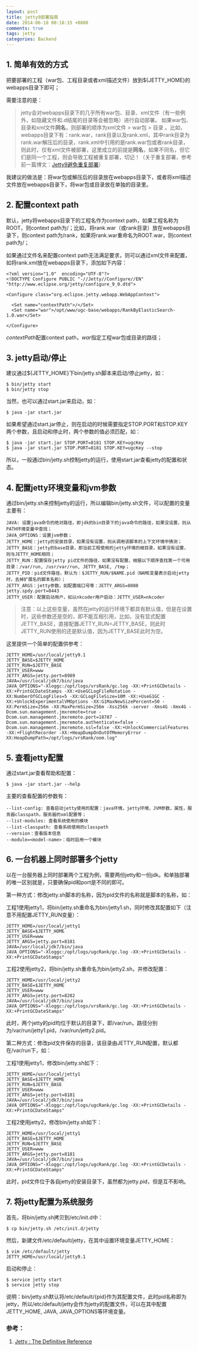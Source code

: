```yaml
---
layout: post
title: jetty9部署指南
date: 2014-06-18 00:18:15 +0800
comments: true
tags: jetty
categories: Backend
---
```


## 1. 简单有效的方式

把要部署的工程（war包、工程目录或者xml描述文件）放到${JETTY_HOME}的webapps目录下即可；

需要注意的是：
> jetty会对webapps目录下的几乎所有war包、目录、xml文件（有一些例外，如隐藏文件和.d结尾的目录等会被忽略）进行自动部署。
> 如果war包、目录和xml文件**同名**，则部署的顺序为xml文件 > war包 > 目录 。比如，webapps目录下有：rank.war，rank目录以及rank.xml，其中rank目录为rank.war解压后的目录，rank.xml中引用的是rank.war包或者rank目录，则此时，仅有xml文件被部署，这里成立的前提是**同名**，如果不同名，但它们是同一个工程，则会导致工程被重复部署，切记！（关于重复部署，参考前一篇博文：[Jetty9避免重复部署](http://nkcoder.github.io/blog/20140522/jetty-avoid-repeat-deploy/)）

我建议的做法是：将war包或解压后的目录放在webapps目录下，或者将xml描述文件放在webapps目录下，将war包或目录放在单独的目录里。

<!-- more -->

## 2. 配置context path

默认，jetty将webapps目录下的工程名作为context path，如果工程名称为ROOT，则context path为/；比如，将rank.war（或rank目录）放在webapps目录下，则context path为/rank，如果将rank.war重命名为ROOT.war，则context path为/；

如果通过文件名来配置context path无法满足要求，则可以通过xml文件来配置，如将rank.xml放在webapps目录下，添加如下内容：

	<?xml version="1.0"  encoding="UTF-8"?>
	<!DOCTYPE Configure PUBLIC "-//Jetty//Configure//EN" "http://www.eclipse.org/jetty/configure_9_0.dtd">

	<Configure class="org.eclipse.jetty.webapp.WebAppContext">

	  <Set name="contextPath">/</Set>
	  <Set name="war">/opt/www/ugc-base/webapps/RankByElasticSearch-1.0.war</Set>

	</Configure>

*contextPath*配置context path，*war*指定工程war包或目录的路径；

## 3. jetty启动/停止

建议通过${JETTY_HOME}下bin/jetty.sh脚本来启动/停止jetty，如：

	$ bin/jetty start
	$ bin/jetty stop

当然，也可以通过start.jar来启动，如：

	$ java -jar start.jar

如果希望通过start.jar停止，则在启动的时候需要指定STOP.PORT和STOP.KEY两个参数，且启动和停止时，两个参数的值必须匹配，如：

	$ java -jar start.jar STOP.PORT=8181 STOP.KEY=ugcKey
	$ java -jar start.jar STOP.PORT=8181 STOP.KEY=ugcKey --stop

所以，一般通过bin/jetty.sh控制jetty的运行，使用start.jar查看jetty的配置和状态。

## 4. 配置jetty环境变量和jvm参数

通过bin/jetty.sh来控制jetty的运行，所以编辑bin/jetty.sh文件，可以配置的变量主要有：

	JAVA: 设置java命令的绝对路径，即jdk的bin目录下的java命令的路径，如果没设置，则从PATH环境变量中查找；
	JAVA_OPTIONS：设置jvm参数；
	JETTY_HOME：jetty的安装目录，如果没有设置，则从调用该脚本的上下文环境中猜测；
	JETTY_BASE：jetty的base目录，即当前工程使用的jetty环境的根目录，如果没有设置，则与JETTY_HOME相同；
	JETTY_RUN：配置保存jetty pid文件的路径，如果没有配置，根据以下顺序查找第一个可用目录：/var/run, /usr/var/run, JETTY_BASE, /tmp；
	JETTY_PID：pid文件路径，默认为：$JETTY_RUN/$NAME.pid（NAME变量表示启动jetty时，去掉扩展名的脚本名称）；
	JETTY_ARGS：jetty参数，如配置端口号等：JETTY_ARGS=8080 jetty.spdy.port=8443
	JETTY_USER：配置启动用户，如以nkcoder用户启动：JETTY_USER=nkcoder

> 注意：以上这些变量，虽然在jetty的运行环境下都具有默认值，但是在设置时，这些参数还是空的，即不能互相引用，比如，没有显式配置JETTY_BASE，直接配置JETTY_RUN=JETTY_BASE，则此时JETTY_RUN使用的还是默认值，因为JETTY_BASE此时为空。

这里提供一个简单的配置供参考：

	JETTY_HOME=/usr/local/jetty9.1
	JETTY_BASE=$JETTY_HOME
	JETTY_RUN=$JETTY_BASE
	JETTY_USER=www
	JETTY_ARGS=jetty.port=8989
	JAVA=/usr/local/jdk7/bin/java
	JAVA_OPTIONS="-Xloggc:/opt/logs/vrsRank/gc.log -XX:+PrintGCDetails -XX:+PrintGCDateStamps -XX:+UseGCLogFileRotation -XX:NumberOfGCLogFiles=5 -XX:GCLogFileSize=10M -XX:+UseG1GC -XX:+UnlockExperimentalVMOptions -XX:G1MaxNewSizePercent=50 -XX:PermSize=256m -XX:MaxPermSize=256m -Xss256k -server -Xms4G -Xmx4G -Dcom.sun.management.jmxremote=true -Dcom.sun.management.jmxremote.port=18787 -Dcom.sun.management.jmxremote.authenticate=false -Dcom.sun.management.jmxremote.ssl=false -XX:+UnlockCommercialFeatures -XX:+FlightRecorder -XX:+HeapDumpOnOutOfMemoryError -XX:HeapDumpPath=/opt/logs/vrsRank/oom.log"

## 5. 查看jetty配置

通过start.jar查看帮助和配置：

	$ java -jar start.jar --help

主要的查看配置的参数有：

	--list-config: 查看启动jetty使用的配置：java环境，jetty环境，JVM参数，属性，服务器classpath，服务器的xml配置等；
	--list-modules: 查看系统使用的模块
	--list-classpath: 查看系统使用的classpath
	--version：查看版本信息
	--module=<model-name>：临时启用一个模块

## 6. 一台机器上同时部署多个jetty

以在一台服务器上同时部署两个工程为例，需要两份jetty和一份jdk。和单独部署的唯一区别就是，只要确保pid和port是不同的即可。

第一种方式：修改jetty.sh脚本的名称，因为pid文件的名称就是脚本的名称，如：

工程1使用jetty1，将bin/jetty.sh重命名为bin/jetty1.sh，同时修改其配置如下（注意不用配置JETTY_RUN变量）：

	JETTY_HOME=/usr/local/jetty1
	JETTY_BASE=$JETTY_HOME
	JETTY_USER=www
	JETTY_ARGS=jetty.port=8181
	JAVA=/usr/local/jdk7/bin/java
	JAVA_OPTIONS="-Xloggc:/opt/logs/ugcRank/gc.log -XX:+PrintGCDetails -XX:+PrintGCDateStamps"

工程2使用jetty2，将bin/jetty.sh重命名为bin/jetty2.sh，并修改配置：

	JETTY_HOME=/usr/local/jetty2
	JETTY_BASE=$JETTY_HOME
	JETTY_USER=www
	JETTY_ARGS=jetty.port=8282
	JAVA=/usr/local/jdk7/bin/java
	JAVA_OPTIONS="-Xloggc:/opt/logs/vrsRank/gc.log -XX:+PrintGCDetails -XX:+PrintGCDateStamps"

此时，两个jetty的pid均位于默认的目录下，即/var/run，路径分别为/var/run/jetty1.pid，/var/run/jetty2.pid。

第二种方式：修改pid文件保存的目录，该目录由JETTY_RUN配置，默认都在/var/run下，如：

工程1使用jetty1，修改bin/jetty.sh如下：

	JETTY_HOME=/usr/local/jetty1
	JETTY_BASE=$JETTY_HOME
	JETTY_RUN=$JETTY_BASE
	JETTY_USER=www
	JETTY_ARGS=jetty.port=8181
	JAVA=/usr/local/jdk7/bin/java
	JAVA_OPTIONS="-Xloggc:/opt/logs/ugcRank/gc.log -XX:+PrintGCDetails -XX:+PrintGCDateStamps"

工程2使用jetty2，修改bin/jetty.sh如下：

	JETTY_HOME=/usr/local/jetty1
	JETTY_BASE=$JETTY_HOME
	JETTY_RUN=$JETTY_BASE
	JETTY_USER=www
	JETTY_ARGS=jetty.port=8181
	JAVA=/usr/local/jdk7/bin/java
	JAVA_OPTIONS="-Xloggc:/opt/logs/ugcRank/gc.log -XX:+PrintGCDetails -XX:+PrintGCDateStamps"

此时，pid文件位于各自jetty的安装目录下，虽然都为jetty.pid，但是互不影响。

## 7. 将jetty配置为系统服务

首先，将bin/jetty.sh拷贝到/etc/init.d中：

	$ cp bin/jetty.sh /etc/init.d/jetty

然后，新建文件/etc/default/jetty，在其中设置环境变量JETTY_HOME：

	$ vim /etc/default/jetty
	JETTY_HOME=/usr/local/jetty9.1

启动和停止：

	$ service jetty start
	$ service jetty stop

说明：bin/jetty.sh默认将/etc/default/{pid}作为其配置文件，此时pid名称即为jetty，所以/etc/default/jetty会作为jetty的配置文件，可以在其中配置JETTY_HOME, JAVA, JAVA_OPTIONS等环境变量。

### 参考：

1. [Jetty : The Definitive Reference](http://www.eclipse.org/jetty/documentation/current/index.html)
